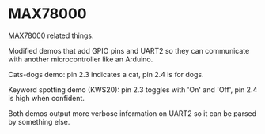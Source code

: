# MAX78000
[MAX78000](https://www.maximintegrated.com/MAX78000) related things.

Modified demos that add GPIO pins and UART2 so they can communicate with another microcontroller like an Arduino.

Cats-dogs demo: pin 2.3 indicates a cat, pin 2.4 is for dogs.

Keyword spotting demo (KWS20): pin 2.3 toggles with 'On' and 'Off', pin 2.4 is high when confident.

Both demos output more verbose information on UART2 so it can be parsed by something else.
